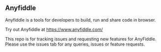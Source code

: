 ## Anyfiddle 

Anyfiddle is a tools for developers to build, run and share code in browser.

Try out Anyfiddle at https://www.anyfiddle.com/

This repo is for tracking issues and requesting new features for AnyFiddle. Please use the issues tab for any queries, issues or feature requests.
